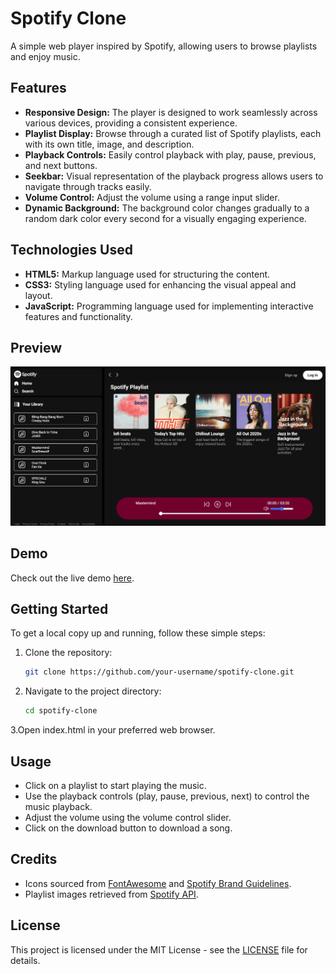 # Spotify Clone

A simple web player inspired by Spotify, allowing users to browse playlists and enjoy music.

## Features

- **Responsive Design:** The player is designed to work seamlessly across various devices, providing a consistent experience.
- **Playlist Display:** Browse through a curated list of Spotify playlists, each with its own title, image, and description.
- **Playback Controls:** Easily control playback with play, pause, previous, and next buttons.
- **Seekbar:** Visual representation of the playback progress allows users to navigate through tracks easily.
- **Volume Control:** Adjust the volume using a range input slider.
- **Dynamic Background:** The background color changes gradually to a random dark color every second for a visually engaging experience.

## Technologies Used

- **HTML5:** Markup language used for structuring the content.
- **CSS3:** Styling language used for enhancing the visual appeal and layout.
- **JavaScript:** Programming language used for implementing interactive features and functionality.

## Preview

![Spotify Clone Preview](preview.png)

## Demo

Check out the live demo [here](https://emo.freewebhostmost.com/).

## Getting Started

To get a local copy up and running, follow these simple steps:

1. Clone the repository:
   ```sh
   git clone https://github.com/your-username/spotify-clone.git

2. Navigate to the project directory:
    ```sh
    cd spotify-clone

3.Open index.html in your preferred web browser.

## Usage

- Click on a playlist to start playing the music.
- Use the playback controls (play, pause, previous, next) to control the music playback.
- Adjust the volume using the volume control slider.
- Click on the download button to download a song.

## Credits

- Icons sourced from [FontAwesome](https://fontawesome.com/) and [Spotify Brand Guidelines](https://developer.spotify.com/branding-guidelines/).
- Playlist images retrieved from [Spotify API](https://developer.spotify.com/documentation/web-api/).

## License

This project is licensed under the MIT License - see the [LICENSE](LICENSE) file for details.
